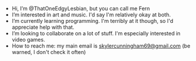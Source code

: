 - Hi, I’m @ThatOneEdgyLesbian, but you can call me Fern
- I’m interested in art and music. I'd say I'm relatively okay at both.
- I’m currently learning programming. I'm terribly at it though, so I'd appreciate help with that.
- I’m looking to collaborate on a lot of stuff. I'm especially interested in video games.
- How to reach me: my main email is skylercunningham69@gmail.com (be warned, I don't check it often)
